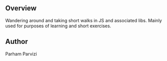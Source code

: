 ## Overview

Wandering around and taking short walks in JS and associated libs. Mainly used for purposes of learning and short exercises.

## Author

Parham Parvizi 
